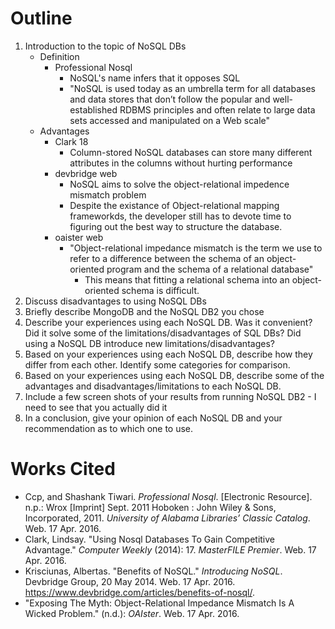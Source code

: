 # Outline
1. Introduction to the topic of NoSQL DBs
	+ Definition
		+ Professional Nosql
			+ NoSQL's name infers that it opposes SQL
			+ "NoSQL is used today as an umbrella term for all databases and data
stores that don’t follow the popular and well-established RDBMS
principles and often relate to large data sets accessed and manipulated on a
Web scale"
	+ Advantages
		+ Clark 18
			+ Column-stored NoSQL databases can store many different attributes in the columns without hurting performance
		+ devbridge web
			+ NoSQL aims to solve the object-relational impedence mismatch problem
			+ Despite the existance of Object-relational mapping frameworkds, the
			  developer still has to devote time to figuring out the best way to
structure the database.
		+ oaister web
			+ "Object-relational impedance mismatch is the
term we use to refer to a difference between the schema of an
object-oriented program and the schema of a relational
database"
				+ This means that fitting a relational schema into an object-oriented
				  schema is difficult.
1. Discuss disadvantages to using NoSQL DBs
1. Briefly describe MongoDB and the NoSQL DB2 you chose
1. Describe your experiences using each NoSQL DB.
 Was it convenient? 
Did it solve some of the limitations/disadvantages of SQL DBs? 
Did using a NoSQL DB introduce new limitations/disadvantages?
1. Based on your experiences using each NoSQL DB, describe how they differ from each other.  Identify some categories for comparison.
1. Based on your experiences using each NoSQL DB, describe some of the advantages and disadvantages/limitations to each NoSQL DB.
1. Include a few screen shots of your results from running NoSQL DB2 - I need to see that you actually did it
1. In a conclusion, give your opinion of each NoSQL DB and your recommendation as to which one to use.

# Works Cited
+ Ccp, and Shashank Tiwari. *Professional Nosql*. 
[Electronic Resource]. n.p.: Wrox [Imprint] Sept. 2011 Hoboken : 
John Wiley & Sons, Incorporated, 2011. 
*University of Alabama Libraries’ Classic Catalog*. 
Web. 17 Apr. 2016.
+ Clark, Lindsay. "Using Nosql Databases To Gain Competitive Advantage."
  *Computer Weekly* (2014): 17. *MasterFILE Premier*. Web. 17 Apr. 2016.
+ Krisciunas, Albertas. "Benefits of NoSQL." *Introducing NoSQL*. Devbridge
  Group, 20 May 2014. Web. 17 Apr. 2016.
<https://www.devbridge.com/articles/benefits-of-nosql/>.
+ "Exposing The Myth: Object-Relational Impedance Mismatch Is A Wicked
  Problem." (n.d.): *OAIster*. Web. 17 Apr. 2016.
